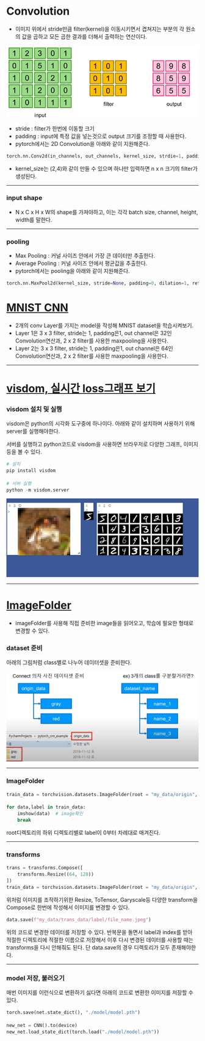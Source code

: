 # Convolution

- 이미지 위에서 stride만큼 filter(kernel)을 이동시키면서 겹쳐지는 부분의 각 원소의 값을 곱하고 모든 곱한 결과를 더해서 출력하는 연산이다.

![image/conv.png](image/conv.png)

- stride : filter가 한번에 이동할 크기
- padding : input에 특정 값을 넣는것으로 output 크기를 조정할 때 사용한다.
- pytorch에서는 2D Convolution을 아래와 같이 지원해준다.

```python
torch.nn.Conv2d(in_channels, out_channels, kernel_size, strdie=1, padding=0, dilation=1, groups=1, bais=True)
```

- kernel_size는 (2,4)와 같이 만들 수 있으며 하나만 입력하면 n x n 크기의 filter가 생성된다.

---

### input shape

- N x C x H x W의 shape를 가져야하고, 이는 각각 batch size, channel, height, width를 말한다.

---

### pooling

- Max Pooling : 커널 사이즈 안에서 가장 큰 데이터만 추출한다.
- Average Pooling : 커널 사이즈 안에서 평균값을 추출한다.
- pytorch에서는 pooling을 아래와 같이 지원해준다.

```python
torch.nn.MaxPool2d(kernel_size, stride=None, padding=0, dilation=1, return_indices=False, ceil_mode=False)
```

# [MNIST CNN](https://github.com/xcvdv/deeplearning-basicstudy/blob/main/PART3/MNIST_Cnn.ipynb)

- 2개의 conv Layer를 가지는 model을 작성해 MNIST dataset을 학습시켜보기.
- Layer 1은 3 x 3 filter, stride는 1, padding은1, out channel은 32인 Convolution연산과, 2 x 2 filter를 사용한 maxpooling을 사용한다.
- Layer 2는 3 x 3 filter, stride는 1, padding은1, out channel은 64인 Convolution연산과, 2 x 2 filter를 사용한 maxpooling을 사용한다.

---

# [visdom, 실시간 loss그래프 보기](https://github.com/xcvdv/deeplearning-basicstudy/blob/main/PART3/Visdom_example.ipynb)

### visdom 설치 및 실행

visdom은 python의 시각화 도구중에 하나이다. 아래와 같이 설치하며 사용하기 위해 server를 실행해야한다.

서버를 실행하고 python코드로 visdom을 사용하면 브라우저로 다양한 그래프, 이미지 등을 볼 수 있다.

```python
# 설치
pip install visdom

# 서버 실행
python -m visdom.server
```

![image/visdom.png](image/visdom.png)

---

# [ImageFolder](https://github.com/xcvdv/deeplearning-basicstudy/blob/main/PART3/image_folder.ipynb)

- imageFolder를 사용해 직접 준비한 image들을 읽어오고, 학습에 필요한 형태로 변경할 수 있다.

### dataset 준비

아래의 그림처럼 class별로 나누어 데이터셋을 준비한다.

![image/dataset.png](image/dataset.png)

---

### ImageFolder

```python
train_data = torchvision.datasets.ImageFolder(root = "my_data/origin", transform = None)

for data,label in train_data:
    imshow(data)  # image확인
    break
```

root디렉토리의 하위 디렉토리별로 label이 0부터 차례대로 매겨진다.

---

### transforms

```python
trans = transforms.Compose([
    transforms.Resize((64, 128))
])
train_data = torchvision.datasets.ImageFolder(root = "my_data/origin", transform = trans)
```

위처럼 이미지를 조작하기위한 Resize, ToTensor, Garyscale등 다양한 transform을 Compose로 한번에 작성해서 이미지를 변경할 수 있다.

```python
data.save(f"my_data/trans_data/label/file_name.jpeg")
```

위의 코드로 변경한 데이터를 저장할 수 있다. 반복문을 돌면서 label과 index를 받아 적절한 디렉토리에 적절한 이름으로 저장해서 이후 다시 변경된 데이터를 사용할 때는 transforms을 다시 안해줘도 된다. 단 data.save의 경우 디렉토리가 모두 존재해야한다.

---

### model 저장, 불러오기

매번 이미지를 이런식으로 변환하기 싫다면 아래의 코드로 변환한 이미지를 저장할 수 있다.

```python
torch.save(net.state_dict(), "./model/model.pth")

new_net = CNN().to(device)
new_net.load_state_dict(torch.load("./model/model.pth"))
```